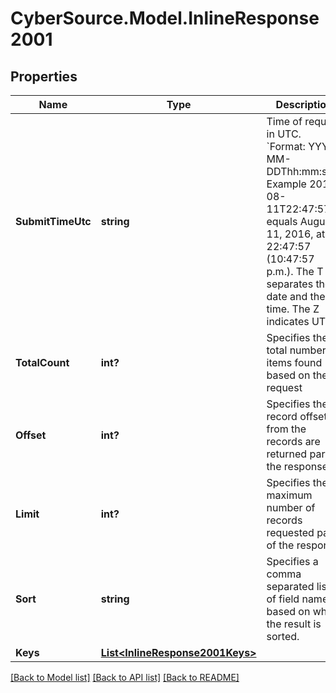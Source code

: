 # CyberSource.Model.InlineResponse2001
## Properties

Name | Type | Description | Notes
------------ | ------------- | ------------- | -------------
**SubmitTimeUtc** | **string** | Time of request in UTC. &#x60;Format: YYYY-MM-DDThh:mm:ssZ&#x60;  Example 2016-08-11T22:47:57Z equals August 11, 2016, at 22:47:57 (10:47:57 p.m.). The T separates the date and the time. The Z indicates UTC.  | [optional] 
**TotalCount** | **int?** | Specifies the total number of items found based on the request | [optional] 
**Offset** | **int?** | Specifies the record offset from the records are returned part of the response | [optional] 
**Limit** | **int?** | Specifies the maximum number of records requested part of the response | [optional] 
**Sort** | **string** | Specifies a comma separated list of field names based on which the result is sorted. | [optional] 
**Keys** | [**List&lt;InlineResponse2001Keys&gt;**](InlineResponse2001Keys.md) |  | [optional] 

[[Back to Model list]](../README.md#documentation-for-models) [[Back to API list]](../README.md#documentation-for-api-endpoints) [[Back to README]](../README.md)

